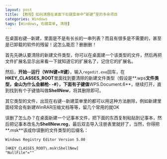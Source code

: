 ```yaml
---
layout: post
title: 【教程】如何清理在桌面下右键菜单中“新建”里的多余项目
categories: Windows
tags: [Windows, 右键菜单, 清理]
---
```


在桌面右键--新建，里面是不是有长长的一串列表？而且有很多是不需要的，甚至是已卸载的软件的残留！这怎么能忍？删删删！

首先先确认要清除的新建文件类型，你可以在桌面建一个该类型的文件，然后再把文件扩展名显示出来看一下就知道它的扩展名了，记住它的扩展名。

然后，**开始--运行（WIN键+R键）**，输入`regedit.exe`回车，在**HKEY_CLASSES_ROOT**里面找到要清除的新建文件类型（假设是**.wps**文件类型，金山为什么会躺枪- -#），下面有子键值**WPS.Document.6**，继续打开，直到找到有个子键值叫做**ShellNew**，将其删除即可。

其它类型的文件，出现在右键--新建菜单里的都可以用这种方法删除，例如新建里面经常会有新建WinRAR压缩文档等等，留几个常用的就OK

误删了怎么办？在桌面新建一个记事本文件，把下面的东西复制粘贴到记事本，然后把记事本改名为**ShellNew.reg**，最后双击导入注册表里就好了，当然，你得把**.msk**该成你误删的文件类型的后缀名：

```
Windows Registry Editor Version 5.00

[HKEY_CLASSES_ROOT\.msk\ShellNew]
"NullFile"=""
```

